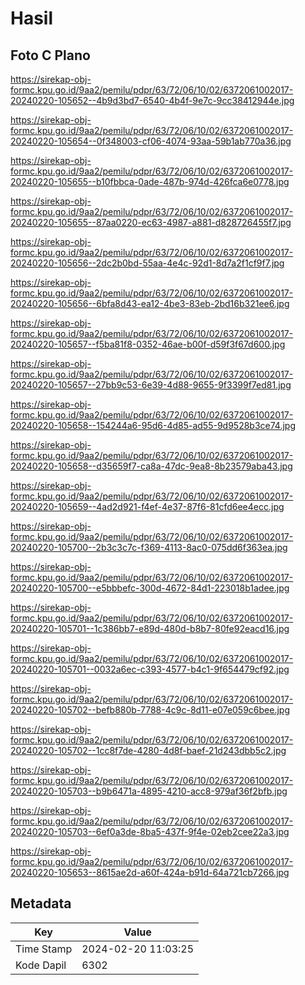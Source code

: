 # Hasil

## Foto C Plano

https://sirekap-obj-formc.kpu.go.id/9aa2/pemilu/pdpr/63/72/06/10/02/6372061002017-20240220-105652--4b9d3bd7-6540-4b4f-9e7c-9cc38412944e.jpg

https://sirekap-obj-formc.kpu.go.id/9aa2/pemilu/pdpr/63/72/06/10/02/6372061002017-20240220-105654--0f348003-cf06-4074-93aa-59b1ab770a36.jpg

https://sirekap-obj-formc.kpu.go.id/9aa2/pemilu/pdpr/63/72/06/10/02/6372061002017-20240220-105655--b10fbbca-0ade-487b-974d-426fca6e0778.jpg

https://sirekap-obj-formc.kpu.go.id/9aa2/pemilu/pdpr/63/72/06/10/02/6372061002017-20240220-105655--87aa0220-ec63-4987-a881-d828726455f7.jpg

https://sirekap-obj-formc.kpu.go.id/9aa2/pemilu/pdpr/63/72/06/10/02/6372061002017-20240220-105656--2dc2b0bd-55aa-4e4c-92d1-8d7a2f1cf9f7.jpg

https://sirekap-obj-formc.kpu.go.id/9aa2/pemilu/pdpr/63/72/06/10/02/6372061002017-20240220-105656--6bfa8d43-ea12-4be3-83eb-2bd16b321ee6.jpg

https://sirekap-obj-formc.kpu.go.id/9aa2/pemilu/pdpr/63/72/06/10/02/6372061002017-20240220-105657--f5ba81f8-0352-46ae-b00f-d59f3f67d600.jpg

https://sirekap-obj-formc.kpu.go.id/9aa2/pemilu/pdpr/63/72/06/10/02/6372061002017-20240220-105657--27bb9c53-6e39-4d88-9655-9f3399f7ed81.jpg

https://sirekap-obj-formc.kpu.go.id/9aa2/pemilu/pdpr/63/72/06/10/02/6372061002017-20240220-105658--154244a6-95d6-4d85-ad55-9d9528b3ce74.jpg

https://sirekap-obj-formc.kpu.go.id/9aa2/pemilu/pdpr/63/72/06/10/02/6372061002017-20240220-105658--d35659f7-ca8a-47dc-9ea8-8b23579aba43.jpg

https://sirekap-obj-formc.kpu.go.id/9aa2/pemilu/pdpr/63/72/06/10/02/6372061002017-20240220-105659--4ad2d921-f4ef-4e37-87f6-81cfd6ee4ecc.jpg

https://sirekap-obj-formc.kpu.go.id/9aa2/pemilu/pdpr/63/72/06/10/02/6372061002017-20240220-105700--2b3c3c7c-f369-4113-8ac0-075dd6f363ea.jpg

https://sirekap-obj-formc.kpu.go.id/9aa2/pemilu/pdpr/63/72/06/10/02/6372061002017-20240220-105700--e5bbbefc-300d-4672-84d1-223018b1adee.jpg

https://sirekap-obj-formc.kpu.go.id/9aa2/pemilu/pdpr/63/72/06/10/02/6372061002017-20240220-105701--1c386bb7-e89d-480d-b8b7-80fe92eacd16.jpg

https://sirekap-obj-formc.kpu.go.id/9aa2/pemilu/pdpr/63/72/06/10/02/6372061002017-20240220-105701--0032a6ec-c393-4577-b4c1-9f654479cf92.jpg

https://sirekap-obj-formc.kpu.go.id/9aa2/pemilu/pdpr/63/72/06/10/02/6372061002017-20240220-105702--befb880b-7788-4c9c-8d11-e07e059c6bee.jpg

https://sirekap-obj-formc.kpu.go.id/9aa2/pemilu/pdpr/63/72/06/10/02/6372061002017-20240220-105702--1cc8f7de-4280-4d8f-baef-21d243dbb5c2.jpg

https://sirekap-obj-formc.kpu.go.id/9aa2/pemilu/pdpr/63/72/06/10/02/6372061002017-20240220-105703--b9b6471a-4895-4210-acc8-979af36f2bfb.jpg

https://sirekap-obj-formc.kpu.go.id/9aa2/pemilu/pdpr/63/72/06/10/02/6372061002017-20240220-105703--6ef0a3de-8ba5-437f-9f4e-02eb2cee22a3.jpg

https://sirekap-obj-formc.kpu.go.id/9aa2/pemilu/pdpr/63/72/06/10/02/6372061002017-20240220-105653--8615ae2d-a60f-424a-b91d-64a721cb7266.jpg


## Metadata

| Key        | Value               |
| ---------- | ------------------- |
| Time Stamp | 2024-02-20 11:03:25 |
| Kode Dapil | 6302                |



